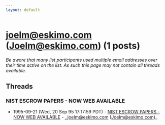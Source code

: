 ```yaml
---
layout: default
---
```


# joelm@eskimo.com (Joelm@eskimo.com) (1 posts)

_Be aware that many list participants used multiple email addresses over their time active on the list. As such this page may not contain all threads available._

## Threads

### NIST ESCROW PAPERS - NOW WEB AVAILABLE
+ 1995-09-21 (Wed, 20 Sep 95 17:17:59 PDT) - [NIST ESCROW PAPERS - NOW WEB AVAILABLE](/archive/1995/09/3409e44c8679bdd3a3323483fe0777f45dadb730c7d07ed293814f08a2bc7044) - _joelm@eskimo.com (Joelm@eskimo.com)_

